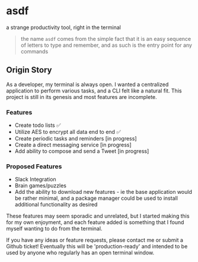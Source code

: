 # asdf
a strange productivity tool, right in the terminal
> the name `asdf` comes from the simple fact that it is an easy sequence of letters to type and remember, and as such is the entry point for any commands 

## Origin Story 
As a developer, my terminal is always open. I wanted a centralized application to perform various tasks, and a CLI felt like a natural fit. This project is still in its genesis and most features are incomplete.

### Features 
- Create todo lists :white_check_mark:
- Utilize AES to encrypt all data end to end :white_check_mark:
- Create periodic tasks and reminders [in progress]
- Create a direct messaging service [in progress]
- Add ability to compose and send a Tweet [in progress]

### Proposed Features
- Slack Integration
- Brain games/puzzles
- Add the ability to download new features - ie the base application would be rather minimal, and a package manager could be used to install additional functionality as desired


These features may seem sporadic and unrelated, but I started making this for my own enjoyment, and each feature added is something that I found myself wanting to do from the terminal.

If you have any ideas or feature requests, please contact me or submit a Github ticket! Eventually this will be 'production-ready' and intended to be used by anyone who regularly has an open terminal window.

